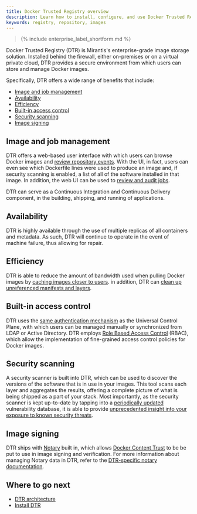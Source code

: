 ```yaml
---
title: Docker Trusted Registry overview
description: Learn how to install, configure, and use Docker Trusted Registry.
keywords: registry, repository, images
---
```


>{% include enterprise_label_shortform.md %}

Docker Trusted Registry (DTR) is Mirantis's enterprise-grade image storage solution. Installed behind the firewall, either on-premises or on a virtual private cloud, DTR provides a secure environment from which users can store and manage Docker images.

Specifically, DTR offers a wide range of benefits that include:

* [Image and job management](image-and-job-management)
* [Availability](availability)
* [Efficiency](efficiency)
* [Built-in access control](built-in-access-control)
* [Security scanning](security-scanning)
* [Image signing](image-signing)

## Image and job management
 DTR offers a web-based user interface with which users can browse Docker images and [review repository events](/ee/dtr/user/audit-repository-events/). With the UI, in fact, users can even see which Dockerfile lines were used to produce an image and, if security scanning is enabled, a list of all of the software installed in that image. In addition, the web UI can be used to [review and audit jobs](/ee/dtr/admin/manage-jobs/audit-jobs-via-ui/).

DTR can serve as a Continuous Integration and Continuous Delivery component, in the building, shipping, and running of applications.

## Availability

DTR is highly available through the use of multiple replicas of all containers and metadata. As such, DTR will continue to operate in the event of machine failure, thus allowing for repair.

## Efficiency

DTR is able to reduce the amount of bandwidth used when pulling Docker images by [caching images closer to users](admin/configure/deploy-caches/index.md). in addition, DTR can [clean up unreferenced manifests and layers](admin/configure/garbage-collection.md).

## Built-in access control

DTR uses the [same authentication mechanism](https://docs.docker.com/ee/ucp/#built-in-security-and-access-control) as the Universal Control Plane, with which users can be managed manually or synchronized from LDAP or Active Directory. DTR employs [Role Based Access Control](admin/manage-users/index.md) (RBAC), which allow the implementation of fine-grained access control policies for Docker images.

## Security scanning

A security scanner is built into DTR, which can be used to discover the versions of the software that is in use in your images. This tool scans each layer and aggregates the results, offering a complete picture of what is being shipped as a part of your stack. Most importantly, as the security scanner is kept up-to-date by tapping into a [periodically updated](admin/configure/set-up-vulnerability-scans.md) vulnerability database, it is able to provide [unprecedented insight into your exposure to known security threats](user/manage-images/scan-images-for-vulnerabilities.md).

## Image signing

DTR ships with [Notary](/notary/getting_started.md) built in, which allows [Docker Content Trust](/engine/security/trust/content_trust.md) to be be put to use in image signing and verification. For more information about managing Notary data in DTR, refer to the [DTR-specific notary documentation](user/manage-images/sign-images/index.md).

## Where to go next

* [DTR architecture](architecture.md)
* [Install DTR](admin/install/index.md)
